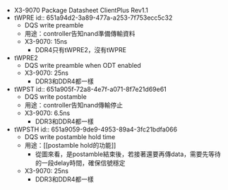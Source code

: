 - X3-9070 Package Datasheet ClientPlus Rev1.1
- tWPRE
  id:: 651a94d2-3a89-477a-a253-7f753ecc5c32
	- DQS write preamble
	- 用途：controller告知nand準備傳輸資料
	- X3-9070: 15ns
		- DDR4只有tWPRE2，沒有tWPRE
- tWPRE2
	- DQS write preamble when ODT enabled
	- X3-9070: 25ns
		- DDR3和DDR4都一樣
- tWPST
  id:: 651a905f-72a8-4e7f-a071-8f7e21d69e61
	- DQS write postamble
	- 用途：controller告知nand傳輸停止
	- X3-9070: 6.5ns
		- DDR3和DDR4都一樣
- tWPSTH
  id:: 651a9059-9de9-4953-89a4-3fc21bdfa066
	- DQS write postamble hold time
	- 用途：[[postamble hold的功能]]
		- 從圖來看，是postamble結束後，若接著還要再傳data，需要先等待的一段delay時間，確保信號穩定
	- X3-9070: 25ns
		- DDR3和DDR4都一樣